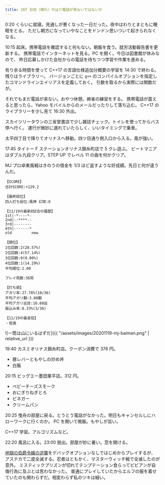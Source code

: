 ```yaml
---
title: 207 日目（晴れ）やはり電話が来ないではないか
---
```


0:20 くらいに就寝。見通しが悪くなった一日だった。夜中はわりとまともに睡眠をとる。
ただし朝方になっていやなことをドンドン思いついて起きられなくなる。

10:15 起床。携帯電話を確認すると何もない。朝飯を食う。就労活動報告書を更新する。
携帯電話でインターネットを見る。PC を開く。今日は図書館が休みなので、
昨日応募しかけた会社からの電話を待ちつつ学習や作業を進める。

有り余る時間を使って C++17 の言語仕様追加分概要の学習を 14:30 で終わる。残りはライブラリー。
バージョンごとに `g++` のコンパイルオプションを指定したコマンドラインエイリアスを定義しておく。
引数を取るから実際には関数だが。

それでもまだ電話が来ない。おやつ休憩。麻雀の練習をする。
携帯電話が震えると思ったら、Yahoo モバイルからのメールだったりして落ち込む。
C++17 のライブラリーを少し見て 16:30 外出。

スカイツリータウンの三省堂書店で少し雑誌チェック。トイレを使ってからバス停へ行く。
運行が微妙に遅れていたらしく、いいタイミングで乗車。

太平四丁目で降りてオリナスへ移動。四ツ目通り側入口から入る。風が強い。

17:45 タイトー F ステーションオリナス錦糸町店で 5 クレ遊ぶ。
ビートマニアはダブル九段クリア。STEP UP でレベル 11 の曲を何かクリア。

MJ プロ卓東風戦はきのうの借金を 1/3 ほど返すような好成績。先日と何が違うんだ。

```text
【SCORE】
合計SCORE:+129.2

【最終段位】
四人打ち段位:風神 幻球:8

【11/19の最新8試合の履歴】
1st|-*----*-
2nd|--****--
3rd|--------
4th|-------*
old         new

【順位】
1位回数:2(28.57%)
2位回数:4(57.14%)
3位回数:0(0.00%)
4位回数:1(14.29%)
平均順位:2.00

プレイ局数:36局

【打ち筋】
アガリ率:27.78%(10/36)
平均アガリ翻:3.80翻
平均アガリ巡目:10.60巡
振込み率:8.33%(3/36)

【11/19の最高役】
・倍満
```

![一筒は山にいるはずだ]({{ "/assets/images/20201119-mj-baiman.png" | relative_url }})

19:40 カスミオリナス錦糸町店。クーポン消費で 376 円。

* 豚レバーともやしの炒め丼
* 白飯

20:15 ビッグエー墨田業平店。312 円。

* ベビーチーズスモーク
* おにぎりねぎとろ
* ビネガー
* クリームパン

20:25 曳舟の部屋に戻る。とうとう電話がなかった。明日もキャンセルしにハローワークに行くのか。
PC を開いて晩飯。もやしが旨い。

C++17 学習。アルゴリズムなど。

22:20 風呂に入る。23:00 脱出。部屋が妙に暑い。窓を開ける。

[地獄の伯爵令嬢の逆襲][bshf20]をデバッグオプションなしではじめからプレイするが、
アステカで二度全滅する。忍者はともかく、マスターウィッチ戦で全滅したのが意外。
ミスティックプリズンが切れてテンプテーション食らってビビアンが自傷行為に及ぶとは思わなかった。
普通にプレイしていたからエルフの服を着せていたのも関わらずだ。相変わらず私のツキは細い。

[bshf20]: https://wodifes.net/game/show/412
